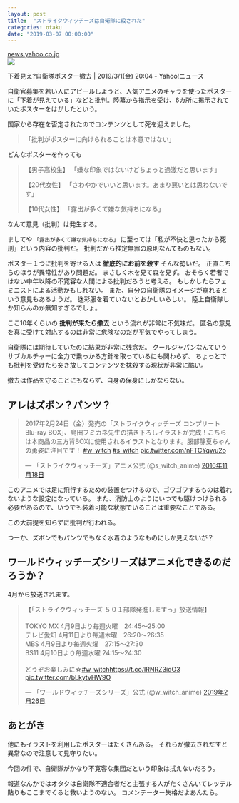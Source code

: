 ```yaml
---
layout: post
title:  "ストライクウィッチーズは自衛隊に殺された"
categories: otaku
date: "2019-03-07 00:00:00"
---
```


<div class="card">
  <a href="https://news.yahoo.co.jp/pickup/6315676"></a>
  <div class="card__header">
    <a href="https://news.yahoo.co.jp/pickup/6315676">news.yahoo.co.jp</a>
  </div>
  <div class="card__image">
    <img src="https://s.yimg.jp/images/jpnews/cre/common/all/images/fbico_ogp_1200x630.png">
  </div>
  <div class="card__title">
    <p>下着見え?自衛隊ポスター撤去 | 2019/3/1(金) 20:04 - Yahoo!ニュース</p>
  </div>
  <div class="card__description">
    <p>自衛官募集を若い人にアピールしようと、人気アニメのキャラを使ったポスターに「下着が見えている」などと批判。陸幕から指示を受け、6カ所に掲示されていたポスターをはがしたという。</p>
  </div>
</div>

国家から存在を否定されたのでコンテンツとして死を迎えました。

> 「批判がポスターに向けられることは本意ではない」

どんなポスターを作っても

> 【男子高校生】
> 「嫌な印象ではないけどちょっと過激だと思います」
>
> 【20代女性】
> 「さわやかでいいと思います。あまり悪いとは思わないです」
>
> 【10代女性】
> 「露出が多くて嫌な気持ちになる」


なんて意見（批判）は発生する。


ましてや `「露出が多くて嫌な気持ちになる」` に至っては「私が不快と思ったから死刑」という内容の批判だ。
批判だから推定無罪の原則なんてものもない。


ポスター１つに批判を寄せる人は **徹底的にお前を殺す** そんな勢いだ。
正直こちらのほうが異常性があり問題だ。
まさしく木を見て森を見ず。
おそらく若者ではない中年以降の不寛容な人間による批判だろうと考える。
もしかしたらフェミニストによる活動かもしれない。
また、自分の自衛隊のイメージが崩れるという意見もあるようだ。
迷彩服を着ていないとおかしいらしい。
陸上自衛隊しか知らんのか無知すぎるでしょ。


ここ10年くらいの **批判が来たら撤去** という流れが非常に不気味だ。
匿名の意見を真に受けて対応するのは非常に危険なのだが平気でやってしまう。


自衛隊には期待していたのに結果が非常に残念だ。
クールジャパンなんていうサブカルチャーに全力で乗っかる方針を取っているにも関わらず、
ちょっとでも批判を受けたら突き放してコンテンツを抹殺する現状が非常に酷い。


撤去は作品を守ることにもならず、自身の保身にしかならない。


## アレはズボン？パンツ？

<blockquote class="twitter-tweet  tw-align-center" data-lang="ja"><p lang="ja" dir="ltr">2017年2月24日（金）発売の「ストライクウィッチーズ コンプリート Blu-ray BOX」、島田フミカネ先生の描き下ろしイラストが完成！こちらは本商品の三方背BOXに使用されるイラストとなります。服部静夏ちゃんの勇姿に注目です！ <a href="https://twitter.com/hashtag/w_witch?src=hash&amp;ref_src=twsrc%5Etfw">#w_witch</a> <a href="https://twitter.com/hashtag/s_witch?src=hash&amp;ref_src=twsrc%5Etfw">#s_witch</a> <a href="https://t.co/nFTCYqwu2o">pic.twitter.com/nFTCYqwu2o</a></p>&mdash; 「ストライクウィッチーズ」アニメ公式 (@s_witch_anime) <a href="https://twitter.com/s_witch_anime/status/799554142897405952?ref_src=twsrc%5Etfw">2016年11月18日</a></blockquote>
<script async src="https://platform.twitter.com/widgets.js" charset="utf-8"></script>

このアニメでは足に飛行するための装置をつけるので、ゴワゴワするものは着れないような設定になっている。
また、消防士のようにいつでも駆けつけられる必要があるので、いつでも装着可能な状態でいることは重要なことである。


この大前提を知らずに批判が行われる。


つーか、ズボンでもパンツでもなく水着のようなものにしか見えないが？


## ワールドウィッチーズシリーズはアニメ化できるのだろうか？

4月から放送されます。

<blockquote class="twitter-tweet  tw-align-center" data-lang="ja"><p lang="ja" dir="ltr">【「ストライクウィッチーズ ５０１部隊発進しますっ」放送情報】<br><br>TOKYO MX 4月9日より毎週火曜　24:45～25:00<br>テレビ愛知 4月11日より毎週木曜　26:20～26:35<br>MBS 4月9日より毎週火燿　27:15～27:30<br>BS11 4月10日より毎週水曜 24:15～24:30<br><br>どうぞお楽しみに☆<a href="https://twitter.com/hashtag/w_witch?src=hash&amp;ref_src=twsrc%5Etfw">#w_witch</a><a href="https://t.co/IRNRZ3idO3">https://t.co/IRNRZ3idO3</a> <a href="https://t.co/bLkytvHW9O">pic.twitter.com/bLkytvHW9O</a></p>&mdash; 「ワールドウィッチーズシリーズ」公式 (@w_witch_anime) <a href="https://twitter.com/w_witch_anime/status/1100370239500443648?ref_src=twsrc%5Etfw">2019年2月26日</a></blockquote>
<script async src="https://platform.twitter.com/widgets.js" charset="utf-8"></script>

## あとがき

他にもイラストを利用したポスターはたくさんある。
それらが撤去されだすと異常なので注意して見守りたい。


今回の件で、自衛隊がかなり不寛容な集団だという印象は拭えないだろう。


報道なんかではオタクは自衛隊不適合者だと主張する人がたくさんいてレッテル貼りもここまでくると救いようのない。
コメンテーター失格だよあんたら。
